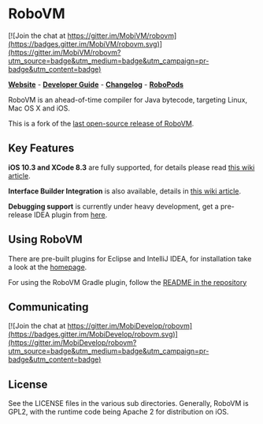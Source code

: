 # RoboVM

[![Join the chat at https://gitter.im/MobiVM/robovm](https://badges.gitter.im/MobiVM/robovm.svg)](https://gitter.im/MobiVM/robovm?utm_source=badge&utm_medium=badge&utm_campaign=pr-badge&utm_content=badge)

[**Website**](http://robovm.mobidevelop.com) -
[**Developer Guide**](https://github.com/MobiDevelop/robovm/wiki/Developer-Guide) -
[**Changelog**](https://github.com/MobiDevelop/robovm/wiki/Changelog) -
[**RoboPods**](https://github.com/MobiDevelop/robovm-robopods)

RoboVM is an ahead-of-time compiler for Java bytecode, targeting Linux, Mac OS X and iOS.

This is a fork of the [last open-source release of RoboVM](https://github.com/robovm/robovm).

## Key Features

**iOS 10.3 and XCode 8.3** are fully supported, for details please read [this wiki article](https://github.com/MobiDevelop/robovm/wiki/iOS-10-and-XCode-8-compatibility).

**Interface Builder Integration** is also available, details in [this wiki article](https://github.com/MobiDevelop/robovm/wiki/Is-XCode-interface-builder-supported%3F).

**Debugging support** is currently under heavy development, get a pre-release IDEA plugin from [here](https://github.com/MobiDevelop/robovm/wiki/Implementing-a-Debugger).

## Using RoboVM

There are pre-built plugins for Eclipse and IntelliJ IDEA, for installation take a look at the [homepage](http://robovm.mobidevelop.com/).

For using the RoboVM Gradle plugin, follow the [README in the repository](https://github.com/MobiDevelop/robovm/tree/master/plugins/gradle)

## Communicating
[![Join the chat at https://gitter.im/MobiDevelop/robovm](https://badges.gitter.im/MobiDevelop/robovm.svg)](https://gitter.im/MobiDevelop/robovm?utm_source=badge&utm_medium=badge&utm_campaign=pr-badge&utm_content=badge)

## License
See the LICENSE files in the various sub directories. Generally, RoboVM is GPL2,
with the runtime code being Apache 2 for distribution on iOS.
